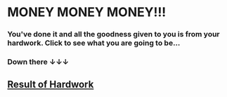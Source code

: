# MONEY MONEY MONEY!!!

### You've done it and all the goodness given to you is from your hardwork. Click to see what you are going to be...

### Down there ↓↓↓

## [Result of Hardwork](../blue/rich.md)
